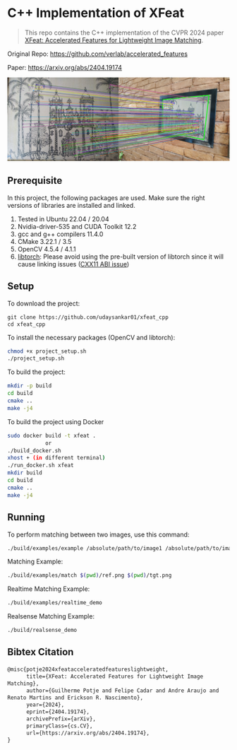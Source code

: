 # C++ Implementation of XFeat

> This repo contains the C++ implementation of the CVPR 2024 paper [XFeat: Accelerated Features for Lightweight Image Matching](https://openaccess.thecvf.com/content/CVPR2024/html/Potje_XFeat_Accelerated_Features_for_Lightweight_Image_Matching_CVPR_2024_paper.html).

Original Repo: https://github.com/verlab/accelerated_features

Paper: https://arxiv.org/abs/2404.19174

![Image Matches](doc/image_matches.png)

## Prerequisite

In this project, the following packages are used. Make sure the right versions of libraries are installed and linked.

1. Tested in Ubuntu 22.04 / 20.04
2. Nvidia-driver-535 and CUDA Toolkit 12.2
3. gcc and g++ compilers 11.4.0
4. CMake 3.22.1 / 3.5
5. OpenCV 4.5.4 / 4.1.1
6. [libtorch](https://github.com/pytorch/pytorch): Please avoid using the pre-built version of libtorch since it will cause linking issues ([CXX11 ABI issue](https://github.com/pytorch/pytorch/issues/13541))

## Setup

To download the project:

```
git clone https://github.com/udaysankar01/xfeat_cpp
cd xfeat_cpp
```

To install the necessary packages (OpenCV and libtorch):

```bash
chmod +x project_setup.sh
./project_setup.sh
```

To build the project:

```bash
mkdir -p build
cd build
cmake ..
make -j4
```
To build the project using Docker
```bash 
sudo docker build -t xfeat . 
            or
./build_docker.sh
xhost + (in different terminal)
./run_docker.sh xfeat
mkdir build 
cd build
cmake ..
make -j4
```

## Running

To perform matching between two images, use this command:

```bash
./build/examples/example /absolute/path/to/image1 /absolute/path/to/image2
```

Matching Example:

```bash
./build/examples/match $(pwd)/ref.png $(pwd)/tgt.png
```

Realtime Matching Example:

```bash
./build/examples/realtime_demo
```

Realsense Matching Example:

```bash
./build/realsense_demo
```

## Bibtex Citation

```
@misc{potje2024xfeatacceleratedfeatureslightweight,
      title={XFeat: Accelerated Features for Lightweight Image Matching},
      author={Guilherme Potje and Felipe Cadar and Andre Araujo and Renato Martins and Erickson R. Nascimento},
      year={2024},
      eprint={2404.19174},
      archivePrefix={arXiv},
      primaryClass={cs.CV},
      url={https://arxiv.org/abs/2404.19174},
}
```
